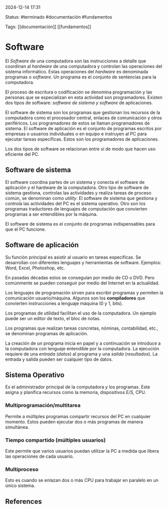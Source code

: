
2024-12-14 17:31

Status: #terminado #documentación #fundamentos

Tags: [[documentación]] [[fundamentos]]
# Software

El *Software* de una computadora son las instrucciones a detalle que coordinan al *hardware* de una computadora y controlan las operaciones del sistema informático. Estas operaciones del *hardware* es denominada programas o *software*. Un programa es el conjunto de sentencias para la computadora.

El proceso de escritura o codificación se denomina programación y las personas que se especializan en esta actividad son programadores. Existen dos tipos de software: *software de sistema y software* de aplicaciones.

El software de sistema son los programas que gestionan los recursos de la computadora como el procesador central, enlaces de comunicación y otros periféricos. Los programadores de estos se llaman programadores de sistema. El software de aplicación es el conjunto de programas escritos por empresas o usuarios individuales o en equipo e instruyen al PC para ejecutar tareas específicas. Estos son los programadores de aplicaciones.

Los dos tipos de software se relacionan entre sí de modo que hacen uso eficiente del PC.

## Software de sistema

El software coordina partes de un sistema y conecta el software de aplicación y el hardware de la computadora. Otro tipo de software de sistema gestiona, controlas las actividades y realiza tareas de proceso común, se denominan como *utility*. El software de sistema que gestiona y controla las actividades del PC es el sistema operativo. Otro son los programas traductores de lenguajes de computación que convierten programas a ser entendibles por la máquina.

El software de sistema es el conjunto de programas indispensables para que el PC funcione.

## Software de aplicación

Su función principal es asistir al usuario en tareas específicas. Se desarrollan con diferentes lenguajes y herramientas de software. Ejemplos: Word, Excel, Photoshop, etc.

En pasadas décadas estos se conseguían por medio de CD o DVD. Pero comúnmente se pueden conseguir por medio del Internet en la actualidad.

Los lenguajes de programación sirven para escribir programas y permiten la comunicación usuario/máquina. Algunos son los **compiladores**  que convierten instrucciones a lenguaje máquina (0 y 1, bits).

Los programas de utilidad facilitan el uso de la computadora. Un ejemplo puede ser un editor de texto, el bloc de notas.

Los programas que realizan tareas concretas, nóminas, contabilidad, etc., se denominan programas de aplicación. 

La creación de un programa inicia en papel y a continuación se introduce a la computadora con lenguaje entendible por la computadora. La ejecución requiere de una *entrada* (*datos*) al programa y una *salida* (*resultados*). La entrada y salida pueden ser cualquier tipo de datos.

## Sistema Operativo

Es el administrador principal de la computadora y los programas. Este asigna y planifica recursos como la memoria, dispositivos *E/S*, CPU.

### Multiprogramación/multitarea

Permite a múltiples programas compartir recursos del PC en cualquier momento. Estos pueden ejecutar dos o más programas de manera simultánea.

### Tiempo compartido (múltiples usuarios)

Este permite que varios usuarios puedan utilizar la PC a medida que libera las operaciones de cada usuario.

### Multiproceso

Esto es cuando se enlazan dos o más CPU para trabajar en paralelo en un único sistema.





## References
